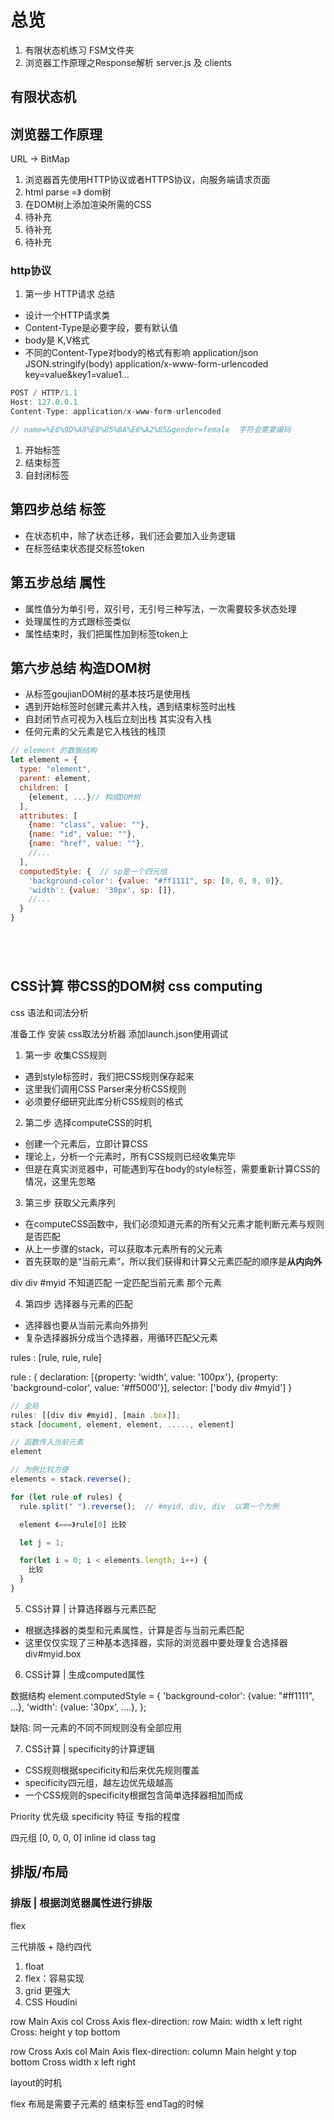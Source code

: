 # 总览

1. 有限状态机练习 FSM文件夹
2. 浏览器工作原理之Response解析 server.js 及 clients


## 有限状态机


## 浏览器工作原理
URL -> BitMap

1. 浏览器首先使用HTTP协议或者HTTPS协议，向服务端请求页面
2. html parse =》 dom树
3. 在DOM树上添加渲染所需的CSS
4. 待补充
5. 待补充
6. 待补充

### http协议

1. 第一步 HTTP请求 总结
- 设计一个HTTP请求类
- Content-Type是必要字段，要有默认值
- body是 K,V格式
- 不同的Content-Type对body的格式有影响
application/json   JSON.stringify(body)
application/x-www-form-urlencoded    key=value&key1=value1...

```javascript
POST / HTTP/1.1
Host: 127.0.0.1
Content-Type: application/x-www-form-urlencoded

// name=%E6%9D%A8%E8%85%8A%E6%A2%85&gender=female  字符会需要编码
```

1. 开始标签
2. 结束标签
3. 自封闭标签


## 第四步总结 标签
- 在状态机中，除了状态迁移，我们还会要加入业务逻辑
- 在标签结束状态提交标签token


## 第五步总结 属性
- 属性值分为单引号，双引号，无引号三种写法，一次需要较多状态处理
- 处理属性的方式跟标签类似
- 属性结束时，我们把属性加到标签token上

## 第六步总结 构造DOM树
- 从标签goujianDOM树的基本技巧是使用栈
- 遇到开始标签时创建元素并入栈，遇到结束标签时出栈
- 自封闭节点可视为入栈后立刻出栈   其实没有入栈
- 任何元素的父元素是它入栈钱的栈顶

```javascript
// element 的数据结构
let element = {
  type: "element",
  parent: element,
  children: [
    {element, ...}// 构成DOM树
  ],
  attributes: [
    {name: "class", value: ""},
    {name: "id", value: ""},
    {name: "href", value: ""},
    //...
  ],
  computedStyle: {  // sp是一个四元组
    'background-color': {value: "#ff1111", sp: [0, 0, 0, 0]}, 
    'width': {value: '30px', sp: []},
    //...
  }
}






```

## CSS计算 带CSS的DOM树  css computing

css 语法和词法分析

准备工作 安装 css取法分析器 添加launch.json使用调试

1. 第一步 收集CSS规则
- 遇到style标签时，我们把CSS规则保存起来
- 这里我们调用CSS Parser来分析CSS规则
- 必须要仔细研究此库分析CSS规则的格式

2. 第二步 选择computeCSS的时机
- 创建一个元素后，立即计算CSS
- 理论上，分析一个元素时，所有CSS规则已经收集完毕
- 但是在真实浏览器中，可能遇到写在body的style标签，需要重新计算CSS的情况，这里先忽略

3. 第三步 获取父元素序列
- 在computeCSS函数中，我们必须知道元素的所有父元素才能判断元素与规则是否匹配
- 从上一步骤的stack，可以获取本元素所有的父元素
- 首先获取的是“当前元素”，所以我们获得和计算父元素匹配的顺序是**从内向外**

div div    #myid
不知道匹配      一定匹配当前元素
那个元素

4. 第四步 选择器与元素的匹配
- 选择器也要从当前元素向外排列
- 复杂选择器拆分成当个选择器，用循环匹配父元素

rules :  [rule, rule, rule]

rule : {
  declaration: [{property: 'width', value: '100px'}, {property: 'background-color', value: '#ff5000'}],
  selector: ['body div #myid']
}


```javascript
// 全局
rules: [[div div #myid], [main .box]];
stack [document, element, element, ....., element]

// 函数传入当前元素 
element

// 为例比较方便
elements = stack.reverse();

for (let rule of rules) {
  rule.split(" ").reverse();  // #myid, div, div  以第一个为例

  element 《===》rule[0] 比较

  let j = 1;

  for(let i = 0; i < elements.length; i++) {
    比较
  }
} 
```


5. CSS计算 | 计算选择器与元素匹配
- 根据选择器的类型和元素属性，计算是否与当前元素匹配
- 这里仅仅实现了三种基本选择器，实际的浏览器中要处理复合选择器
div#myid.box


6. CSS计算 | 生成computed属性

数据结构
element.computedStyle = {
  'background-color': {value: "#ff1111", ...},
  'width': {value: '30px', ....},
};

缺陷: 同一元素的不同不同规则没有全部应用

7. CSS计算 | specificity的计算逻辑
- CSS规则根据specificity和后来优先规则覆盖
- specificity四元组，越左边优先级越高
- 一个CSS规则的specificity根据包含简单选择器相加而成

Priority 优先级
specificity 特征 专指的程度

四元组
[0,      0,    0,      0]
inline   id   class  tag


## 排版/布局


### 排版 | 根据浏览器属性进行排版
flex

三代排版 + 隐约四代
1. float 
2. flex：容易实现
3. grid 更强大
4. CSS Houdini

row Main Axis
col Cross Axis
flex-direction: row
Main: width x left right
Cross: height y top bottom


row Cross Axis
col Main Axis
flex-direction: column
Main height y top bottom
Cross width x left right

layout的时机

flex 布局是需要子元素的
结束标签
endTag的时候
